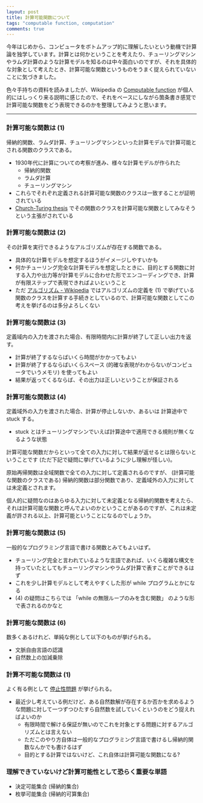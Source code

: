 ```yaml
---
layout: post
title: 計算可能関数について
tags: "computable function, computation"
comments: true
---
```


今年はじめから、コンピュータをボトムアップ的に理解したいという動機で計算論を独学しています。計算とは何かということを考えたり、チューリングマシンやラムダ計算のような計算モデルを知るのは中々面白いのですが、それを具体的な対象として考えたとき、計算可能な関数というものをうまく捉えられていないことに気づきました。

色々手持ちの資料を読みましたが、Wikipedia の [Computable function][1] が個人的にはしっくり来る説明に感じたので、それをベースにしながら箇条書き感覚で計算可能な関数をどう表現できるのかを整理してみようと思います。

---

### 計算可能な関数は (1)

帰納的関数、ラムダ計算、チューリングマシンといった計算モデルで計算可能とされる関数のクラスである。

- 1930年代に計算についての考察が進み、様々な計算モデルが作られた
  - 帰納的関数
  - ラムダ計算
  - チューリングマシン
- これらでそれぞれ定義される計算可能な関数のクラスは一致することが証明されている
- [Church-Turing thesis][2] でその関数のクラスを計算可能な関数としてみなそうという主張がされている

### 計算可能な関数は (2)

その計算を実行できるようなアルゴリズムが存在する関数である。

- 具体的な計算モデルを想定するほうがイメージしやすいかも
- 何かチューリング完全な計算モデルを想定したときに、目的とする関数に対する入力や出力等が計算モデルに合わせた形でエンコーディングでき、計算が有限ステップで表現できればよいということ
- ただ [アルゴリズム - Wikipedia][5] ではアルゴリズムの定義を (1) で挙げている関数のクラスを計算する手続きとしているので、計算可能な関数としてこの考えを挙げるのは多分よろしくない

### 計算可能な関数は (3)

定義域内の入力を渡された場合、有限時間内に計算が終了して正しい出力を返す。

- 計算が終了するならばいくら時間がかかってもよい
- 計算が終了するならばいくらスペース (的確な表現がわからないがコンピュータでいうメモリ) を使ってもよい
- 結果が返ってくるならば、その出力は正しいということが保証される

### 計算可能な関数は (4)

定義域外の入力を渡された場合、計算が停止しないか、あるいは 計算途中で stuck する。

- stuck とはチューリングマシンでいえば計算途中で適用できる規則が無くなるような状態

計算可能な関数だからといって全ての入力に対して結果が返せるとは限らないということです (ただ下記で疑問に挙げているように少し理解が怪しい)。

原始再帰関数は全域関数で全ての入力に対して定義されるのですが、 (計算可能な関数のクラスである) 帰納的関数は部分関数であり、定義域外の入力に対しては未定義とされます。

個人的に疑問なのはあらゆる入力に対して未定義となる帰納的関数を考えたら、それは計算可能な関数と呼んでよいのかということがあるのですが、これは未定義が許される以上、計算可能ということになるのでしょうか。

### 計算可能な関数は (5)

一般的なプログラミング言語で書ける関数とみてもよいはず。

- チューリング完全と言われているような言語であれば、いくら複雑な構文を持っていたとしてもチューリングマシンやラムダ計算で表すことができるはず
- これを少し計算モデルとして考えやすくした形が while プログラムとかになる
- (4) の疑問はこちらでは 「while の無限ループのみを含む関数」 のような形で表されるのかなと

### 計算可能な関数は (6)

数多くあるけれど、単純な例として以下のものが挙げられる。

- 文脈自由言語の認識
- 自然数上の加減乗除

### 計算不可能な関数は (1)

よく有る例として [停止性問題][4] が挙げられる。

- 最近少し考えている例だけど、ある自然数解が存在するか否かを求めるような問題に対して一つずつひたすら自然数を試していくというのをどう捉えればよいのか
  - 有限時間で解ける保証が無いのでこれを対象とする問題に対するアルゴリズムとは言えない
  - ただこのやり方自体は一般的なプログラミング言語で書けるし帰納的関数なんかでも書けるはず
  - 目的とする計算ではないけど、これ自体は計算可能な関数になる?

### 理解できていないけど計算可能性として恐らく重要な単語

- 決定可能集合 (帰納的集合)
- 枚挙可能集合 (帰納的可算集合)

[1]: https://en.wikipedia.org/wiki/Computable_function "Computable function"
[2]: https://en.wikipedia.org/wiki/Church%E2%80%93Turing_thesis "Church-Turing thesis"
[3]: https://www.amazon.co.jp/%E3%82%A2%E3%83%B3%E3%83%80%E3%83%BC%E3%82%B9%E3%82%BF%E3%83%B3%E3%83%87%E3%82%A3%E3%83%B3%E3%82%B0-%E3%82%B3%E3%83%B3%E3%83%94%E3%83%A5%E3%83%86%E3%83%BC%E3%82%B7%E3%83%A7%E3%83%B3-%E2%80%95%E5%8D%98%E7%B4%94%E3%81%AA%E6%A9%9F%E6%A2%B0%E3%81%8B%E3%82%89%E4%B8%8D%E5%8F%AF%E8%83%BD%E3%81%AA%E3%83%97%E3%83%AD%E3%82%B0%E3%83%A9%E3%83%A0%E3%81%BE%E3%81%A7-Tom-Stuart/dp/487311697X "アンダースタンディングコンピュテーション"
[4]: https://en.wikipedia.org/wiki/Halting_problem "Halting problem"
[5]: https://en.wikipedia.org/wiki/Algorithm "Algorithm"
